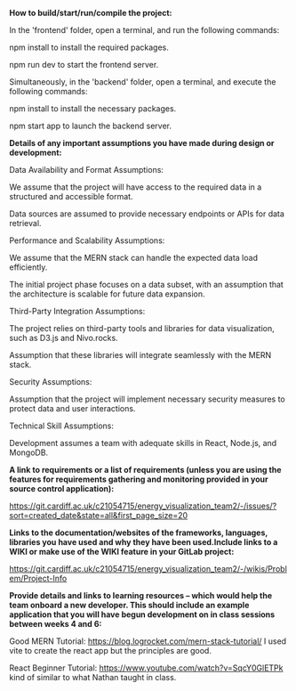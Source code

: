 **How to build/start/run/compile the project:**

In the 'frontend' folder, open a terminal, and run the following commands:

npm install to install the required packages.

npm run dev to start the frontend server.

Simultaneously, in the 'backend' folder, open a terminal, and execute the following commands:

npm install to install the necessary packages.

npm start app to launch the backend server.

**Details of any important assumptions you have made during design or development:**

Data Availability and Format Assumptions:

We assume that the project will have access to the required data in a structured and accessible format.

Data sources are assumed to provide necessary endpoints or APIs for data retrieval.

Performance and Scalability Assumptions:

We assume that the MERN stack can handle the expected data load efficiently.

The initial project phase focuses on a data subset, with an assumption that the architecture is scalable for future data expansion.

Third-Party Integration Assumptions:

The project relies on third-party tools and libraries for data visualization, such as D3.js and Nivo.rocks.

Assumption that these libraries will integrate seamlessly with the MERN stack.

Security Assumptions:

Assumption that the project will implement necessary security measures to protect data and user interactions.

Technical Skill Assumptions:

Development assumes a team with adequate skills in React, Node.js, and MongoDB.

**A link to requirements or a list of requirements (unless you are using the features for requirements gathering and monitoring provided in your source control application):**

https://git.cardiff.ac.uk/c21054715/energy_visualization_team2/-/issues/?sort=created_date&state=all&first_page_size=20

**Links to the documentation/websites of the frameworks, languages, libraries you have used and why they have been used.Include links to a WIKI or make use of the WIKI feature in your GitLab project:**

https://git.cardiff.ac.uk/c21054715/energy_visualization_team2/-/wikis/Problem/Project-Info

**Provide details and links to learning resources – which would help the team onboard a new developer. This should include an example application that you will have begun development on in class sessions between weeks 4 and 6:**

Good MERN Tutorial: https://blog.logrocket.com/mern-stack-tutorial/ I used vite to create the react app but the principles are good.

React Beginner Tutorial: https://www.youtube.com/watch?v=SqcY0GlETPk kind of similar to what Nathan taught in class.